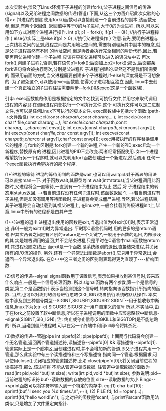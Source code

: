 本次实验中,涉及了Linux环境下子进程的创建(fork),父子进程之间信号的传递(signal)以及兄弟进程之间数据的传递(管道)
下面,从这三个方面介绍此次实验的心得>>
(1)进程的创建
    使用fork()函数可以直接创建一个当前进程的副本,该函数无参,但是,有两个返回值. 返回值中等于0的为子进程,大于0的为父进程.
所以,可以采用如下方式对两个进程进行操作.
    int p1;
    p1 = fork();
    if(p1 == 0){
        ;//执行子进程操作
    }
    else{//实际上是else if(p1 > 0)
        ;//执行父进程操作
    }
注意:首先,要明白进程与上次线程之间的区别,线程之间是共用地址空间的,需要特别理解其中副本的概念,就是父子进程虽然有不同
的地址空间,但是两者会执行完全相同的两份代码,因此,若要再用父进程创建一个子进程,应该在只有父进程可以进入的语句块中去
再次fork(),创建子进程2,否则,若在语句p1=fork();后面加上p2=fork();那么,后面那条fork语句将会被执行两次,分别是父进程和
子进程1创建的.显然这不是我们所需要的.而采用前面的方式,当父进程需要创建多个子进程时,if-else的深度将是不可想象的.
为了避免这个,可以使用exec函数族,使得父子进程相互独立.因此,linux中去创建一个真正独立的子进程往往需要两步--fork()&&exec(这是一个函数族).

引申:
    exec函数族的作用是根据指定的文件名找到可执行文件,并用它来取代调用进程的内容.即在调用进程内部执行一个可执行文件.这个
可执行文件可以是二进制文件,也可以是任何Linux下可执行的脚本文件.
    exec函数族中包括六个函数:(path-->文件路径)
        int execl(const char*path,const char*arg,...);
        int execlp(const char* file,const char*arg,...);
        int execle(const char*path,const char*arg,...,char*const envp[]);
        int execv(const char*path,char*const argv[]);
        int execvp(const char*file,char* const argv[]);
        int execve(const char*path,char*const argv[],char*const envp[]);
    exec用被执行的程序替换调用它的程序,与fork的区别是:fork创建一个新的进程,产生一个新的PID;exec启动一个新程序,替换原有的
进程,因此进程的PID不会改变.两者经常搭配使用. 如一个进程希望执行另一个程序时,就可以先利用fork函数创建出一个新进程,然后调用
任何一个exec函数执行希望执行的那个程序.

(1+)进程的等待
    进程的等待用到的函数是wait,也可以用waitpid.对于两者的用法可以直接man一下.
    对于函数wait,其原型为int wait(int*status);当父进程调用此函数时,父进程将会一直等待,一直到有一个子进程结束为止,然后,将
子进程结束的转态用status返回.
    -->若当前进程没有任何子进程时,该函数返回-1.
    -->若当前进程有子进程,但是却没有调用等待函数时,子进程将会变成僵尸进程.当然,若父进程结束,其子进程将会自动挂载到其祖父进程上,
在linux中,一般会挂载到终极进程init上,毕竟,linux中所有的进程都是由其产生.

(1++)进程的退出
    进程退出使用的函数是exit,当退出值为0[exit(0)]时,表示正常退出,非0[一般为exit(1)]时为异常退出.
    平时写C语言代码时,用的更多的是return语句.但其实两者之间是有区别的:return是一个关键字,一般用于函数的返回,内部涉及的其
实是堆栈调用的返回,并不会结束进程,只是平时在C语言中main函数被return时,其进程也随之终止;
    而exit是一个函数,是系统级别的退出,直接结束进程,并关闭所有的I/O流的操作.
    另外,还有一个异常退出函数是abort(),它只用于异常退出,会返回一个异常退出码.
    在C++中这三者之间的区别则表现得更为直观了----析构函数.


(2)信号的传递--signal
    signal函数用于设置信号,表示如果接收到某信号时,该采取什么响应,一般是一个信号处理函数.
    所以,signal函数有两个参数,第一个是信号的类型,第二个是函数指针.表示当检测到这个信号时,转向指向该函数指针所指向的函数.
    当然,也可以对收到的信号进行忽略(SIG_IGN)或者执行系统的默认操作.
    本实验中涉及到三种信号类型--SIGINT,SIGUSR1,SIGUSR2
        SIGINT--用于接收软中断信息,linux下为(ctrl-c)
        SIGUSR1,SIGUSR2--用户自定义的信号
    所以,本实验中,由于在fork之前设置了软中断信息,所以在子进程调用的函数中应该忽略软中断信息--signal(SIGINT,SIG_IGN);
注: 终止或停止信号(SIGKILL和SIGSTOP)是不能忽略的!
    所以,当碰到僵尸进程时,可以在另一个终端中利用kill命令将其杀死.

(3)数据的传递--管道pipe
    int pipefd[2];
    pipe(pipefd);
    上面两行代码将会创建一个无名管道,返回两个管道描述符,读描述符--pipefd[0] && 写描述符--pipefd[1].
    管道实际上是一个缓冲区,当创建进程时,并不会增加新的管道,即父子进程共用一个管道,那么此实验中有三个读描述符和三个写描述符
指向同一个管道.根据需求,可以使用close();关闭相应的管道描述符.比如:close(pipefd[0]);将关闭当前进程的读描述符.那么,该进程将
不能从管道中读取数据.
    往管道中读取数据的函数为read(int pid,void *buf,int size);
                            write(int pid,void *buf,int size);
            参数说明:pid--当前进程的标识符
                     buf--读取数据的存放的位置
                     size--读取数据的大小
    Bingo-->sprint函数可以将字符串输入到一个特定的内存中.
        eg:(1) char buf[10]; sprintf(buf,"I send you %d times.\n",++i);
           (2) FILE fd; fd = fopen(...); sprintf(fd,"hello world!\n");
         与之对应的函数是fscanf;
         与printf和scanf函数用法类似,只是增加了文件重定向指针.
